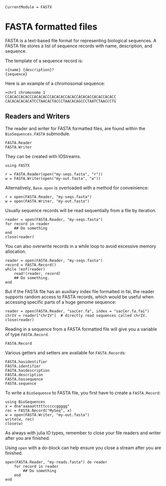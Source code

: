 ```@meta
CurrentModule = FASTX
```

# FASTA formatted files

FASTA is a text-based file format for representing biological sequences.
A FASTA file stores a list of sequence records with name, description, and
sequence.

The template of a sequence record is:

```
>{name} {description}?
{sequence}
```

Here is an example of a chromosomal sequence:

```
>chrI chromosome 1
CCACACCACACCCACACACCCACACACCACACCACACACCACACCACACC
CACACACACACATCCTAACACTACCCTAACACAGCCCTAATCTAACCCTG
```

## Readers and Writers
The reader and writer for FASTA formatted files, are found within the
`BioSequences.FASTA` submodule.

```@docs
FASTA.Reader
FASTA.Writer
```

They can be created with IOStreams.

```jlcon
using FASTX

r = FASTA.Reader(open("my-seqs.fasta", "r"))
w = FASTA.Writer(open("my-out.fasta", "w"))
```

Alternatively, `Base.open` is overloaded with a method for conveinience:

```jlcon
r = open(FASTA.Reader, "my-seqs.fasta")
w = open(FASTA.Writer, "my-out.fasta")
```

Usually sequence records will be read sequentially from a file by iteration.

```jlcon
reader = open(FASTA.Reader, "my-seqs.fasta")
for record in reader
    ## Do something
end
close(reader)
```

You can also overwrite records in a while loop to avoid excessive memory allocation.

```jlcon
reader = open(FASTA.Reader, "my-seqs.fasta")
record = FASTA.Record()
while !eof(reader)
    read!(reader, record)
    ## Do something.
end
```

But if the FASTA file has an auxiliary index file formatted in fai, the reader
supports random access to FASTA records, which would be useful when accessing
specific parts of a huge genome sequence:

```jlcon
reader = open(FASTA.Reader, "sacCer.fa", index = "sacCer.fa.fai")
chrIV = reader["chrIV"]  # directly read sequences called chrIV.
close(reader)
```

Reading in a sequence from a FASTA formatted file will give you a variable of
type `FASTA.Record`.

```@docs
FASTA.Record
```

Various getters and setters are available for `FASTA.Record`s:

```@docs
FASTA.hasidentifier
FASTA.identifier
FASTA.hasdescription
FASTA.description
FASTA.hassequence
FASTA.sequence
```

To write a `BioSequence` to FASTA file, you first have to create a `FASTA.Record`:

```jlcon
using BioSequences
x = dna"aaaaatttttcccccggggg"
rec = FASTA.Record("MySeq", x)
w = open(FASTA.Writer, "my-out.fasta")
write(w, rec)
close(w)
```

As always with julia IO types, remember to close your file readers and writer
after you are finished.

Using `open` with a do-block can help ensure you close a stream after you are
finished.

```jlcon
open(FASTA.Reader, "my-reads.fasta") do reader
    for record in reader
        ## Do something
    end
end
```
